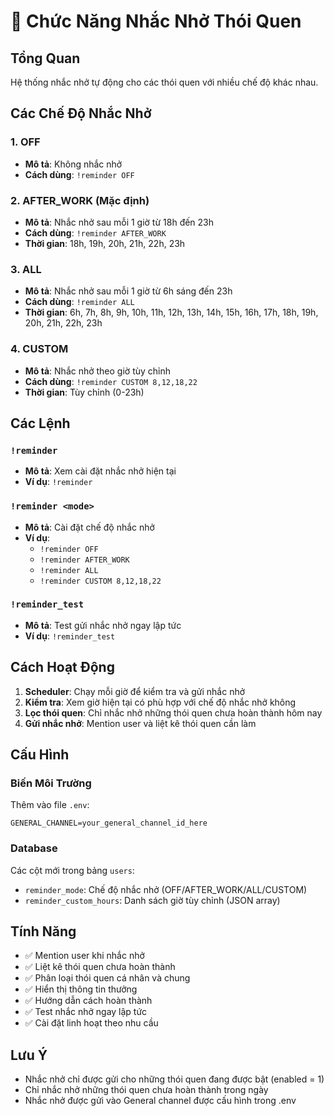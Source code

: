 # 🔔 Chức Năng Nhắc Nhở Thói Quen

## Tổng Quan
Hệ thống nhắc nhở tự động cho các thói quen với nhiều chế độ khác nhau.

## Các Chế Độ Nhắc Nhở

### 1. OFF
- **Mô tả**: Không nhắc nhở
- **Cách dùng**: `!reminder OFF`

### 2. AFTER_WORK (Mặc định)
- **Mô tả**: Nhắc nhở sau mỗi 1 giờ từ 18h đến 23h
- **Cách dùng**: `!reminder AFTER_WORK`
- **Thời gian**: 18h, 19h, 20h, 21h, 22h, 23h

### 3. ALL
- **Mô tả**: Nhắc nhở sau mỗi 1 giờ từ 6h sáng đến 23h
- **Cách dùng**: `!reminder ALL`
- **Thời gian**: 6h, 7h, 8h, 9h, 10h, 11h, 12h, 13h, 14h, 15h, 16h, 17h, 18h, 19h, 20h, 21h, 22h, 23h

### 4. CUSTOM
- **Mô tả**: Nhắc nhở theo giờ tùy chỉnh
- **Cách dùng**: `!reminder CUSTOM 8,12,18,22`
- **Thời gian**: Tùy chỉnh (0-23h)

## Các Lệnh

### `!reminder`
- **Mô tả**: Xem cài đặt nhắc nhở hiện tại
- **Ví dụ**: `!reminder`

### `!reminder <mode>`
- **Mô tả**: Cài đặt chế độ nhắc nhở
- **Ví dụ**: 
  - `!reminder OFF`
  - `!reminder AFTER_WORK`
  - `!reminder ALL`
  - `!reminder CUSTOM 8,12,18,22`

### `!reminder_test`
- **Mô tả**: Test gửi nhắc nhở ngay lập tức
- **Ví dụ**: `!reminder_test`

## Cách Hoạt Động

1. **Scheduler**: Chạy mỗi giờ để kiểm tra và gửi nhắc nhở
2. **Kiểm tra**: Xem giờ hiện tại có phù hợp với chế độ nhắc nhở không
3. **Lọc thói quen**: Chỉ nhắc nhở những thói quen chưa hoàn thành hôm nay
4. **Gửi nhắc nhở**: Mention user và liệt kê thói quen cần làm

## Cấu Hình

### Biến Môi Trường
Thêm vào file `.env`:
```
GENERAL_CHANNEL=your_general_channel_id_here
```

### Database
Các cột mới trong bảng `users`:
- `reminder_mode`: Chế độ nhắc nhở (OFF/AFTER_WORK/ALL/CUSTOM)
- `reminder_custom_hours`: Danh sách giờ tùy chỉnh (JSON array)

## Tính Năng

- ✅ Mention user khi nhắc nhở
- ✅ Liệt kê thói quen chưa hoàn thành
- ✅ Phân loại thói quen cá nhân và chung
- ✅ Hiển thị thông tin thưởng
- ✅ Hướng dẫn cách hoàn thành
- ✅ Test nhắc nhở ngay lập tức
- ✅ Cài đặt linh hoạt theo nhu cầu

## Lưu Ý

- Nhắc nhở chỉ được gửi cho những thói quen đang được bật (enabled = 1)
- Chỉ nhắc nhở những thói quen chưa hoàn thành trong ngày
- Nhắc nhở được gửi vào General channel được cấu hình trong .env 